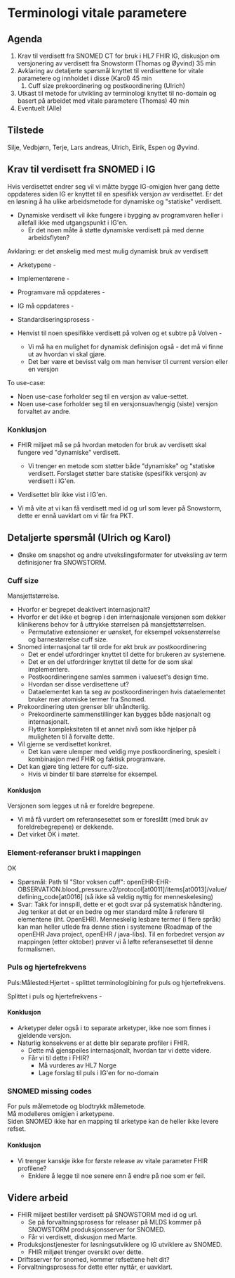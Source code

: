 # Terminologi vitale parametere

## Agenda

1. Krav til verdisett fra SNOMED CT for bruk i HL7 FHIR IG, diskusjon om versjonering av verdisett fra Snowstorm (Thomas og Øyvind) 35 min
1. Avklaring av detaljerte spørsmål knyttet til verdisettene for vitale parametere og innholdet i disse (Karol) 45 min
   1. Cuff size prekoordinering og postkoordinering (Ulrich)
1. Utkast til metode for utvikling av terminologi knyttet til no-domain og basert på arbeidet med vitale parametere (Thomas) 40 min
1. Eventuelt (Alle)

## Tilstede

Silje, Vedbjørn, Terje, Lars andreas, Ulrich, Eirik, Espen og Øyvind.

## Krav til verdisett fra SNOMED i IG

Hvis verdisettet endrer seg vil vi måtte bygge IG-omigjen hver gang dette oppdateres siden IG er knyttet til en spesifikk versjon av verdisettet.
Er det en løsning å ha ulike arbeidsmetode for dynamiske og "statiske" verdisett.  

* Dynamiske verdisett vil ikke fungere i bygging av programvaren heller i allefall ikke med utgangspunkt i IG'en.
  * Er det noen måte å støtte dynamiske verdisett på med denne arbeidsflyten?

Avklaring: er det ønskelig med mest mulig dynamisk bruk av verdisett  

* Arketypene - 
* Implementørene - 
* Programvare må oppdateres - 
* IG må oppdateres - 
* Standardiseringsprosess - 

* Henvist til noen spesifikke verdisett på volven og et subtre på Volven -  
  * Vi må ha en mulighet for dynamisk definisjon også - det må vi finne ut av hvordan vi skal gjøre.
  * Det bør være et bevisst valg om man henviser til current version eller en versjon

To use-case:  

* Noen use-case forholder seg til en versjon av value-settet.
* Noen use-case forholder seg til en versjonsuavhengig (siste) versjon forvaltet av andre.  

### Konklusjon

* FHIR miljøet må se på hvordan metoden for bruk av verdisett skal fungere ved "dynamiske" verdisett.
  * Vi trenger en metode som støtter både "dynamiske" og "statiske verdisett. Forslaget støtter bare statiske (spesifikk versjon) av verdisett i IG'en.

* Verdisettet blir ikke vist i IG'en.
* Vi må vite at vi kan få verdisett med id og url som lever på Snowstorm, dette er ennå uavklart om vi får fra PKT.

## Detaljerte spørsmål (Ulrich og Karol)

* Ønske om snapshot og andre utvekslingsformater for utveksling av term definisjoner fra SNOWSTORM.

### Cuff size

Mansjettstørrelse.

* Hvorfor er begrepet deaktivert internasjonalt?
* Hvorfor er det ikke et begrep i den internasjonale versjonen som dekker klinikerens behov for å uttrykke størrelsen på mansjettstørrelsen.
  * Permutative extensioner er uønsket, for eksempel voksenstørrelse og barnestørrelse cuff size.
* Snomed internasjonal tar til orde for økt bruk av postkoordinering
  * Det er endel utfordringer knyttet til dette for brukeren av systemene.
  * Det er en del utfordringer knyttet til dette for de som skal implementere.
  * Postkoordineringene samles sammen i valueset's design time.
  * Hvordan ser disse verdisettene ut?
  * Dataelementet kan ta seg av postkoordineringen hvis dataelementet bruker mer atomiske termer fra Snomed.
* Prekoordinering uten grenser blir uhåndterlig.
  * Prekoordinerte sammenstillinger kan bygges både nasjonalt og internasjonalt.
  * Flytter kompleksiteten til et annet nivå som ikke hjelper på muligheten til å forvalte dette.
* Vil gjerne se verdisettet konkret.
  * Det kan være ulemper med veldig mye postkoordinering, spesielt i kombinasjon med FHIR og faktisk programvare.
* Det kan gjøre ting lettere for cuff-size.
  * Hvis vi binder til bare størrelse for eksempel.

#### Konklusjon

Versjonen som legges ut nå er foreldre begrepene.  

* Vi må få vurdert om referansesettet som er foreslått (med bruk av foreldrebegrepene) er dekkende.  
* Det virket OK i møtet.  

### Element-referanser brukt i mappingen

OK

* Spørsmål: Path til "Stor voksen cuff": openEHR-EHR-OBSERVATION.blood_pressure.v2/protocol[at0011]/items[at0013]/value/defining_code[at0016] (så ikke så veldig nyttig for menneskelesing)
* Svar: Takk for innspill, dette er et godt svar på systematisk håndtering. Jeg tenker at det er en bedre og mer standard måte å referere til elementene (iht. OpenEHR). Menneskelig lesbare termer (i flere språk) kan man heller utlede fra denne stien i systemene (Roadmap of the openEHR Java project, openEHR / java-libs). Til en forbedret versjon av mappingen (etter oktober) prøver vi å løfte referansesettet til denne formalismen.  

### Puls og hjertefrekvens

Puls:Målested:Hjertet - splittet terminologibining for puls og hjertefrekvens.

Splittet i puls og hjertefrekvens -  

#### Konklusjon

* Arketyper deler også i to separate arketyper, ikke noe som finnes i gjeldende versjon.
* Naturlig konsekvens er at dette blir separate profiler i FHIR.
  * Dette må gjenspeiles internasjonalt, hvordan tar vi dette videre.
  * Får vi til dette i FHIR?  
    * Må vurderes av HL7 Norge  
    * Lage forslag til puls i IG'en for no-domain  

### SNOMED missing codes

For puls målemetode og blodtrykk målemetode.  
Må modelleres omigjen i arketypene.  
Siden SNOMED ikke har en mapping til arketype kan de heller ikke levere refset.

#### Konklusjon

* Vi trenger kanskje ikke for første release av vitale parameter FHIR profilene?
  * Enklere å legge til noe senere enn å endre på noe som er feil.

## Videre arbeid

* FHIR miljøet bestiller verdisett på SNOWSTORM med id og url.
  * Se på forvaltningsprosess for releaser på MLDS kommer på SNOWSTORM produksjonsserver for SNOMED.
  * Får vi verdisett, diskusjon med Marte.
* Produksjonstjenester for løsningsutviklere og IG utviklere av SNOMED.
  * FHIR miljøet trenger oversikt over dette.
* Driftsserver for snomed, kommer refsettene helt dit?
* Forvaltningsprosess for dette etter nyttår, er uavklart.
